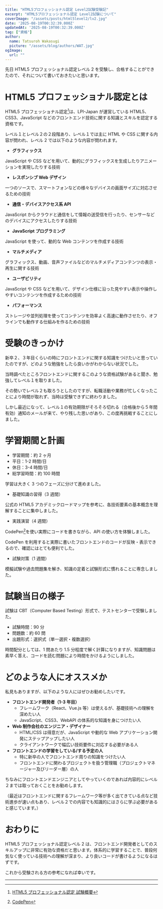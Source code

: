 ```yaml
---
title: "HTML5プロフェッショナル認定 Level2試験受験記"
excerpt: "HTML5プロフェッショナル認定 Level2試験について"
coverImage: "/assets/posts/html5level2/lv2.jpg"
date: '2025-08-19T00:32:39.000Z'
updatedAt: '2025-08-19T00:32:39.000Z'
tag: ["資格"]
author:
  name: Tatsuroh Wakasugi
  picture: "/assets/blog/authors/WAT.jpg"
ogImage:
  url: ""
---
```


先日 HTML5 プロフェッショナル認定レベル 2 を受験し、合格することができたので、それについて書いておきたいと思います。

# HTML5 プロフェッショナル認定とは

HTML5 プロフェッショナル認定[^1]は、LPI-Japan が運営している HTML5、CSS3、JavaScript などのフロントエンド技術に関する知識とスキルを認定する資格です。

レベル１とレベル２の２段階あり、レベル１では主に HTML や CSS に関する内容が問われ、レベル 2 では以下のような内容が問われます。

- **グラフィックス**

JavaScript や CSS などを用いて、動的にグラフィックスを生成したりアニメーションを実現したりする技術

- **レスポンシブ Web デザイン**

一つのソースで、スマートフォンなどの様々なデバイスの画面サイズに対応させるための技術

- **通信・デバイスアクセス系 API**

JavaScript からクラウドと通信をして情報の送受信を行ったり、センサーなどのデバイスにアクセスしたりする技術

- **JavaScript プログラミング**

JavaScript を使って、動的な Web コンテンツを作成する技術

- **マルチメディア**

グラフィックス、動画、音声ファイルなどのマルチメディアコンテンツの表示・再生に関する技術

- **ユーザビリティ**

JavaScript や CSS などを用いて、デザイン仕様に沿った見やすい表示や操作しやすいコンテンツを作成するための技術

- **パフォーマンス**

ストレージや並列処理を使ってコンテンツを効率よく高速に動作させたり、オフラインでも動作する仕組みを作るための技術

# 受験のきっかけ

新卒２、３年目くらいの時にフロントエンドに関する知識をつけたいと思っていたのですが、どのような勉強をしたら良いかがわからない状況でした。

当時調べたところフロントエンドに関するこのような資格試験があると聞き、勉強してレベル１を取りました。

その勢いでレベル２も取ろうとしたのですが、転職活動や業務が忙しくなったことにより時間が取れず、当時は受験できずに終わりました。

しかし最近になって、レベル１の有効期限がそろそろ切れる（合格後から５年間有効）通知のメールが来て、やり残した思いがあり、この度再挑戦することにしました。

# 学習期間と計画

- 学習期間：約 2 ヶ月
- 平日：1-2 時間/日
- 休日：3-4 時間/日
- 総学習時間：約 100 時間

学習は大きく 3 つのフェーズに分けて進めました。

- 基礎知識の習得（3 週間）

公式の HTML5 アカデミックロードマップを参考に、各技術要素の基本概念を理解することに集中しました。

- 実践演習（4 週間）

CodePen[^2]を使い実際にコードを書きながら、API の使い方を体験しました。

CodePen を利用すると実際に書いたフロントエンドのコードが反映・表示できるので、確認にはとても便利でした。

- 試験対策（1 週間）

模擬試験や過去問題集を解き、知識の定着と試験形式に慣れることに専念しました。

# 試験当日の様子

試験は CBT（Computer Based Testing）形式で、テストセンターで受験しました。

- 試験時間：90 分
- 問題数：約 60 問
- 出題形式：選択式（単一選択・複数選択）

時間配分としては、1 問あたり 1.5 分程度で解く計算になりますが、知識問題は素早く答え、コードを読む問題により時間をかけるようにしました。

# どのような人にオススメか

私見もありますが、以下のような人にはぜひお勧めしたいです。

- **フロントエンド開発者（1-3 年目）**
  - フレームワーク（React、Vue.js 等）は使えるが、基礎技術への理解を深めたい人
  - JavaScript、CSS3、WebAPI の体系的な知識を身につけたい人
- **Web 制作会社のエンジニア・デザイナー**
  - HTML/CSS は得意だが、JavaScript や動的な Web アプリケーション開発にステップアップしたい人
  - クライアントワークで幅広い技術要件に対応する必要がある人
- **フロントエンドの学習をしている/する予定の人**
  - 特に新卒の人でフロントエンド周りの知識をつけたい人
  - フロントエンドに関わるプロジェクトを扱う管理職（プロジェクトマネージャー及びリーダー層）の人

ちなみにフロントエンドエンジニアとしてやっていくのであれば内容的にレベル２までは取っておくことをお勧めします。

（最近はフロントエンドに関するフレームワーク等が多く出てきている点など技術進歩が速い点もあり、レベル２での内容でも知識的にはさらに学ぶ必要があると感じています。）

# おわりに

HTML5 プロフェッショナル認定レベル 2 は、フロントエンド開発者としてのスキルアップに非常に有効な資格だと思います。体系的に学習することで、普段何気なく使っている技術への理解が深まり、より良いコードが書けるようになるはずです。

これから受験される方の参考になれば幸いです。

---

[^1]: [HTML5 プロフェッショナル認定 試験概要](https://html5exam.jp/outline/)
[^2]: [CodePen](https://codepen.io/)
